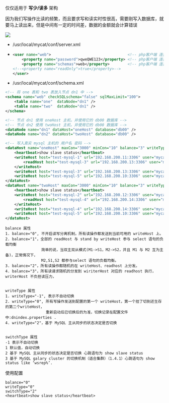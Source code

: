 仅仅适用于 **写少/读多** 架构

因为我们写操作比读的频繁，而且要求写和读实时性很高，需要刚写入数据库，就要马上读出来，但是中间有一定的时间差，数据的金额就会计算错误

![](/assets/111fsdfsd.png)

* /usr/local/mycat/conf/server.xml
* ```xml
  <user name="web">                                  <!-- php客户端 连接的用户     -->
      <property name="password">qweQWE123</property> <!-- php客户端 连接的密码     -->
      <property name="schemas">web</property>        <!-- php客户端 连接的库名     -->
  <!--<property name="readOnly">true</property>-->
  </user>
  ```
* /usr/local/mycat/conf/schema.xml

```xml
<!-- 将 one 表和 two 表放入节点 dn1 中 -->
<schema name="web" checkSQLschema="false" sqlMaxLimit="100">
    <table name="one"  dataNode="dn1" />
    <table name="two"  dataNode="dn1" />
</schema>

<!-- 节点 dn1 使用 oneHost 主机，并使用它的 db00 数据库 -->
<!-- 节点 dn2 使用 twoHost 主机，并使用它的 db00 数据库 -->
<dataNode name="dn1" dataHost="oneHost" database="db00" />
<dataNode name="dn2" dataHost="twoHost" database="db00" />

<!-- 写入真实 mysql 主机的 用户名 密码 -->
<dataHost name="oneHost" maxCon="3000" minCon="10" balance="3" writeType="0" dbType="mysql" dbDriver="native" switchType="2"  slaveThreshold="100">
    <heartbeat>show slave status</heartbeat>
    <writeHost host="test-mysql-1" url="192.168.200.11:3306" user="mycat" password="qweQWE123">
        <readHost host="test-mysql-3" url="192.168.200.13:3306" user="mycat" password="qweQWE123" />
    </writeHost>
    <writeHost host="test-mysql-3" url="192.168.200.13:3306" user="mycat" password="qweQWE123" />
    <writeHost host="test-mysql-5" url="192.168.200.10:3306" user="mycat" password="qweQWE123" />
</dataHost>
<dataHost name="twoHost" maxCon="3000" minCon="10" balance="3" writeType="0" dbType="mysql" dbDriver="native" switchType="2"  slaveThreshold="100">
    <heartbeat>show slave status</heartbeat>
    <writeHost host="test-mysql-2" url="192.168.200.12:3306" user="mycat" password="qweQWE123">
        <readHost host="test-mysql-4" url="192.168.200.14:3306" user="mycat" password="qweQWE123" />
    </writeHost>
    <writeHost host="test-mysql-4" url="192.168.200.14:3306" user="mycat" password="qweQWE123" />
    <writeHost host="test-mysql-5" url="192.168.200.10:3306" user="mycat" password="qweQWE123" />
</dataHost>
```

```
balance 属性
1. balance="0", 不开启读写分离机制，所有读操作都发送到当前可用的 writeHost 上。
2. balance="1"，全部的 readHost 与 stand by writeHost 参与 select 语句的负载均衡
                简单的说，当双主双从模式(M1->S1，M2->S2，并且 M1 与 M2 互为主备)，正常情况下，
                M2,S1,S2 都参与select 语句的负载均衡。
3. balance="2"，所有读操作都随机的在 writeHost、readhost 上分发。
4. balance="3"，所有读请求随机的分发到 wiriterHost 对应的 readhost 执行，writerHost 不负担读压力，


writeType 属性
1. writeType="-1", 表示不自动切换
2. writeType="0", 所有写操作发送到配置的第一个 writeHost，第一个挂了切到还生存的第二个writeHost，
                  重新启动后已切换后的为准，切换记录在配置文件中:dnindex.properties .
4. writeType="2"，基于 MySQL 主从同步的状态决定是否切换


switchType 属性
-1 表示不自动切换
1 默认值，自动切换
2 基于 MySQL 主从同步的状态决定是否切换 心跳语句为 show slave status
3 基于 MySQL galary cluster 的切换机制（适合集群）（1.4.1）心跳语句为 show status like ‘wsrep%’.
```

使用配置

```
balance="0"
writeType="0"
switchType="2"
<heartbeat>show slave status</heartbeat>
```




